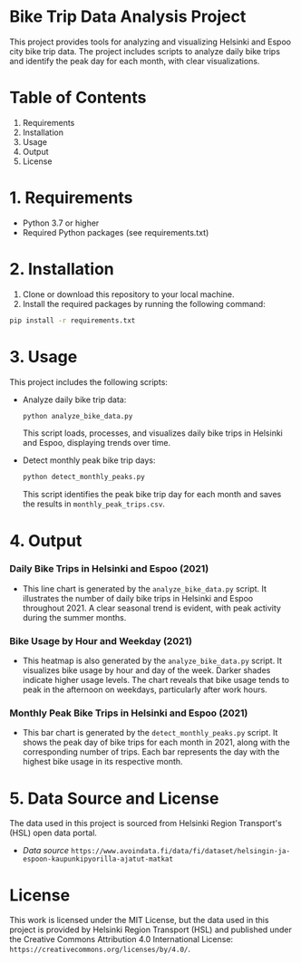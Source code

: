# Bike Trip Data Analysis Project

This project provides tools for analyzing and visualizing Helsinki and Espoo city bike trip data. The project includes scripts to analyze daily bike trips and identify the peak day for each month, with clear visualizations.

# Table of Contents
1. Requirements
2. Installation
3. Usage
4. Output
5. License

# 1. Requirements

* Python 3.7 or higher
* Required Python packages (see requirements.txt)

# 2. Installation

1. Clone or download this repository to your local machine.
2. Install the required packages by running the following command:

```bash
pip install -r requirements.txt
```

# 3. Usage

This project includes the following scripts:

- Analyze daily bike trip data:

  ```bash
  python analyze_bike_data.py
  ```
  
  This script loads, processes, and visualizes daily bike trips in Helsinki and Espoo, displaying trends over time.

- Detect monthly peak bike trip days:

  ```bash
  python detect_monthly_peaks.py
  ```

  This script identifies the peak bike trip day for each month and saves the results in `monthly_peak_trips.csv`.

# 4. Output

### Daily Bike Trips in Helsinki and Espoo (2021)
   - This line chart is generated by the `analyze_bike_data.py` script. It illustrates the number of daily bike trips in Helsinki and Espoo throughout 2021. A clear seasonal trend is evident, with peak activity during the summer months.

### Bike Usage by Hour and Weekday (2021)
   - This heatmap is also generated by the `analyze_bike_data.py` script. It visualizes bike usage by hour and day of the week. Darker shades indicate higher usage levels. The chart reveals that bike usage tends to peak in the afternoon on weekdays, particularly after work hours.

### Monthly Peak Bike Trips in Helsinki and Espoo (2021)
   - This bar chart is generated by the `detect_monthly_peaks.py` script. It shows the peak day of bike trips for each month in 2021, along with the corresponding number of trips. Each bar represents the day with the highest bike usage in its respective month.

# 5. Data Source and License

The data used in this project is sourced from Helsinki Region Transport's (HSL) open data portal.

- *Data source* `https://www.avoindata.fi/data/fi/dataset/helsingin-ja-espoon-kaupunkipyorilla-ajatut-matkat`

# License

This work is licensed under the MIT License, but the data used in this project is provided by Helsinki Region Transport (HSL) and published under the Creative Commons Attribution 4.0 International License: `https://creativecommons.org/licenses/by/4.0/`.
